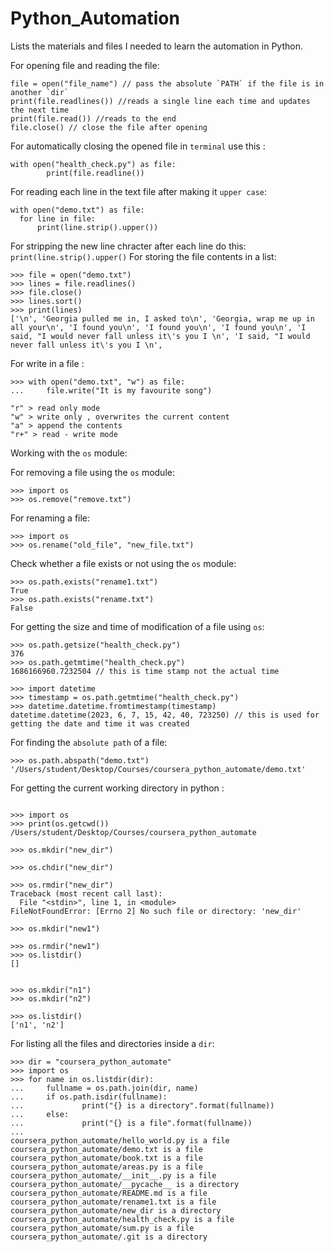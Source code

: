 # Python_Automation
Lists the materials and files I needed to learn the automation in Python.

For opening file and reading the file:
```
file = open("file_name") // pass the absolute `PATH` if the file is in another `dir`
print(file.readlines()) //reads a single line each time and updates the next time
print(file.read()) //reads to the end 
file.close() // close the file after opening
```
For automatically closing the opened file in `terminal` use this :
```
with open("health_check.py") as file:
        print(file.readline())
 ```
For reading each line in the text file after making it `upper case`:
```
with open("demo.txt") as file:
  for line in file:
      print(line.strip().upper())
 ```  
 For stripping the new line chracter after each line do this:   
`print(line.strip().upper()`
For storing the file contents in a list:
```
>>> file = open("demo.txt")
>>> lines = file.readlines()
>>> file.close()
>>> lines.sort()
>>> print(lines)
['\n', 'Georgia pulled me in, I asked to\n', 'Georgia, wrap me up in all your\n', 'I found you\n', 'I found you\n', 'I found you\n', 'I said, "I would never fall unless it\'s you I \n', 'I said, "I would never fall unless it\'s you I \n', 
```
For write in a file : 
```
>>> with open("demo.txt", "w") as file:
...     file.write("It is my favourite song")

"r" > read only mode
"w" > write only , overwrites the current content 
"a" > append the contents
"r+" > read - write mode
```
Working with the `os` module: 


For removing a file using the `os` module:
```
>>> import os
>>> os.remove("remove.txt")
```
For renaming a file:
```
>>> import os 
>>> os.rename("old_file", "new_file.txt")
```
Check whether a file exists or not using the `os` module:
```
>>> os.path.exists("rename1.txt")
True
>>> os.path.exists("rename.txt")
False
```
For getting the size and time of modification of a file using `os`:
```
>>> os.path.getsize("health_check.py")
376
>>> os.path.getmtime("health_check.py")
1686166960.7232504 // this is time stamp not the actual time

>>> import datetime 
>>> timestamp = os.path.getmtime("health_check.py")
>>> datetime.datetime.fromtimestamp(timestamp)
datetime.datetime(2023, 6, 7, 15, 42, 40, 723250) // this is used for getting the date and time it was created
```
For finding the `absolute path` of a file:
```
>>> os.path.abspath("demo.txt")
'/Users/student/Desktop/Courses/coursera_python_automate/demo.txt'
```
For getting the current working directory in python :
```

>>> import os
>>> print(os.getcwd())
/Users/student/Desktop/Courses/coursera_python_automate
```
```
>>> os.mkdir("new_dir")

>>> os.chdir("new_dir")
```
```
>>> os.rmdir("new_dir")
Traceback (most recent call last):
  File "<stdin>", line 1, in <module>
FileNotFoundError: [Errno 2] No such file or directory: 'new_dir'
```
```
>>> os.mkdir("new1")

>>> os.rmdir("new1")
>>> os.listdir()
[]
```
```

>>> os.mkdir("n1")
>>> os.mkdir("n2")
```
```
>>> os.listdir()
['n1', 'n2']
```

For listing all the files and directories inside a `dir`:
```
>>> dir = "coursera_python_automate"
>>> import os
>>> for name in os.listdir(dir):
...     fullname = os.path.join(dir, name)
...     if os.path.isdir(fullname):
...             print("{} is a directory".format(fullname))
...     else:
...             print("{} is a file".format(fullname))
... 
coursera_python_automate/hello_world.py is a file
coursera_python_automate/demo.txt is a file
coursera_python_automate/book.txt is a file
coursera_python_automate/areas.py is a file
coursera_python_automate/__init__.py is a file
coursera_python_automate/__pycache__ is a directory
coursera_python_automate/README.md is a file
coursera_python_automate/rename1.txt is a file
coursera_python_automate/new_dir is a directory
coursera_python_automate/health_check.py is a file
coursera_python_automate/sum.py is a file
coursera_python_automate/.git is a directory
```

